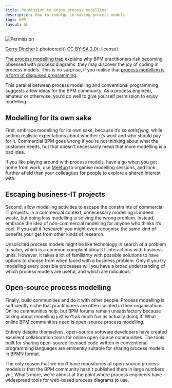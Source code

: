 ```yaml
---
title: Permission to enjoy process modelling 
description: How to indulge in making process models
tags: BPM
layout: hh
---
```


![Permission](permission.jpg)

[Gerry Dincher](https://www.flickr.com/photos/gerrydincher/6602323811){:.photocredit}
[CC BY-SA 2.0](https://creativecommons.org/licenses/by-sa/2.0/){:.license}

[The process modelling trap](process-modelling-trap) explains why BPM practitioners risk becoming obsessed with process diagrams: they may discover the joy of coding in process models. This is no surprise, if you realise that [process modelling is a form of disguised programming](zero-code-delusion).

This parallel between process modelling and conventional programming suggests a few ideas for the BPM community. As a process engineer, amateur or otherwise, you’d do well to give yourself permission to enjoy modelling.

## Modelling for its own sake

First, embrace modelling for its own sake, because it’s so _satisfying_, while setting realistic expectations about whether it’s _work_ and who should pay for it. Commercial BPM goes wrong if you’re not thinking about what the customer needs, but that doesn't necessarily mean that more modelling is a bad idea.

If you like playing around with process models, have a go when you get home from work, use [Meetup](http://www.meetup.com) to organise modelling sessions, and look further afield than your colleagues for people to explore a shared interest with.

## Escaping business-IT projects

Second, allow modelling activities to escape the constraints of commercial IT projects. In a commercial context, unnecessary modelling is indeed waste, but doing less modelling is solving the wrong problem. Instead, embrace the idea of non-commercial modelling for anyone who thinks it’s cool. If you call it ‘research’ you might even recognise the same kind of benefits your get from other kinds of research.

Unsolicited process models might be like technology in search of a problem to solve, which is a common complaint about IT interactions with business units. However, it takes a lot of familiarity with possible solutions to have options to choose from when faced with a business problem. Only if you try modelling every possible processes will you have a broad understanding of which process models are useful, and which are ridiculous.

## Open-source process modelling

Finally, build communities and do it with other people. Process modelling is sufficiently niche that practitioners are often isolated in their organisations. Online communities help, but BPM forums remain unsatisfactory because talking about modelling just isn't as much fun as actually doing it. What online BPM communities need is open-source process modelling.

Entirely despite themselves, open-source software developers have created excellent collaboration tools for online open source communities. The tools built for sharing open-source licensed code written in conventional programming languages are eminently suitable for sharing process models in BPMN format. 

The only reason that we don’t have repositories of open-source process models is that the BPM community hasn't published them in large numbers yet. What’s more, we’re almost at the point where process engineers have widespread tools for web-based process diagrams to use.
